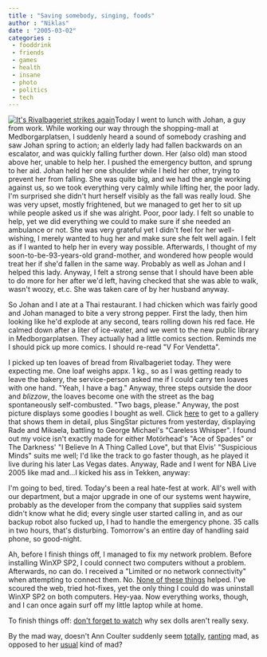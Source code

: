 ```yaml
---
title : "Saving somebody, singing, foods"
author : "Niklas"
date : "2005-03-02"
categories : 
 - fooddrink
 - friends
 - games
 - health
 - insane
 - photo
 - politics
 - tech
---
```


[![It's Rivalbageriet strikes again](http://www.niklasblog.com/wp-content/2005-03-02-candy.gif)](https://niklasblog.com/gallery/thumbnails.php?album=3)Today I went to lunch with Johan, a guy from work. While working our way through the shopping-mall at Medborgarplatsen, I suddenly heard a sound of somebody crashing and saw Johan spring to action; an elderly lady had fallen backwards on an escalator, and was quickly falling further down. Her (also old) man stood above her, unable to help her. I pushed the emergency button, and sprung to her aid. Johan held her one shoulder while I held her other, trying to prevent her from falling. She was quite big, and we had the angle working against us, so we took everything very calmly while lifting her, the poor lady. I'm surprised she didn't hurt herself visibly as the fall was really loud. She was very upset, mostly frightened, but we managed to get her to sit up while people asked us if she was alright. Poor, poor lady. I felt so unable to help, yet we did everything we could to make sure if she needed an ambulance or not. She was very grateful yet I didn't feel for her well-wishing, I merely wanted to hug her and make sure she felt well again. I felt as if I wanted to help her in every way possible. Afterwards, I thought of my soon-to-be-93-years-old grand-mother, and wondered how people would treat her if she'd fallen in the same way. Probably as well as Johan and I helped this lady. Anyway, I felt a strong sense that I should have been able to do more for her after we'd left, having checked that she was able to walk, wasn't woozy, et.c. She was taken care of by her husband anyway.

So Johan and I ate at a Thai restaurant. I had chicken which was fairly good and Johan managed to bite a very strong pepper. First the lady, then him looking like he'd explode at any second, tears rolling down his red face. He calmed down after a liter of ice-water, and we went to the new public library in Medborgarplatsen. They actually had a little comics section. Reminds me I should pick up more comics. I should re-read "V For Vendetta".

I picked up ten loaves of bread from Rivalbageriet today. They were expecting me. One loaf weighs appx. 1 kg., so as I was getting ready to leave the bakery, the service-person asked me if I could carry ten loaves with one hand. "Yeah, I have a bag." Anyway, three steps outside the door and _blizzow_, the loaves become one with the street as the bag spontaneously self-combusted. "Two bags, please." Anyway, the post picture displays some goodies I bought as well. Click [here](http://www.niklasblog.com/gallery/thumbnails.php?album=3) to get to a gallery that shows them in detail, plus SingStar pictures from yesterday, displaying Rade and Mikaela, battling to George Michael's "Careless Whisper". I found out my voice isn't exactly made for either Motörhead's "Ace of Spades" or The Darkness' "I Believe In A Thing Called Love", but that Elvis' "Suspicious Minds" suits me well; I'd like the track to go faster though, as he played it live during his later Las Vegas dates. Anyway, Rade and I went for NBA Live 2005 like mad and...I kicked his ass in Tekken, anyway:

I'm going to bed, tired. Today's been a real hate-fest at work. All's well with our department, but a major upgrade in one of our systems went haywire, probably as the developer from the company that supplies said system didn't know what he did; every single user started calling in, and as our backup robot also fucked up, I had to handle the emergency phone. 35 calls in two hours, that's disturbing. Tomorrow's an entire day of handling said phone, so good-night.

Ah, before I finish things off, I managed to fix my network problem. Before installing WinXP SP2, I could connect two computers without a problem. Afterwards, no can do. I received a "Limited or no network connectivity" when attempting to connect them. No. [None of these things](http://www.pchell.com/support/limitedconnectivity.shtml) helped. I've scoured the web, tried hot-fixes, yet the only thing I could do was uninstall WinXP SP2 on both computers. Hey-yaa. Now everything works, though, and I can once again surf off my little laptop while at home.

To finish things off: [don't forget to watch](http://www.rotten.com/library/sex/masturbation/inventions/sex-dolls) why sex dolls aren't really sexy.

By the mad way, doesn't Ann Coulter suddenly seem [totally](http://mediamatters.org/items/rss/200503010008), [ranting](http://mediamatters.org/items/rss/200503010005) mad, as opposed to her [usual](http://mediamatters.org/items/200502280009) kind of mad?
